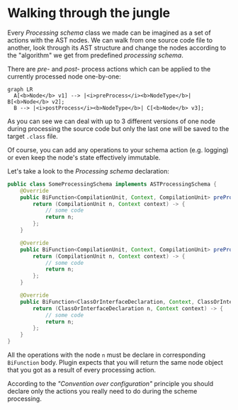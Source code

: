 # Walking through the jungle

Every *Processing schema* class we made can be imagined as a set of actions with the AST nodes. We can walk from one source code file to another, look through its AST structure and change the nodes according to the "algorithm" we get from predefined *processing schema*.

There are *pre-* and *post-* process actions which can be applied to the currently processed node one-by-one:
``` mermaid
graph LR
  A[<b>Node</b> v1] --> |<i>preProcess</i><b>NodeType</b>| B[<b>Node</b> v2];
  B --> |<i>postProcess</i><b>NodeType</b>| C[<b>Node</b> v3];
```
As you can see we can deal with up to 3 different versions of one node during processing the source code but only the last one will be saved to the target `.class` file.

Of course, you can add any operations to your schema action (e.g. logging) or even keep the node's state effectively immutable.

Let's take a look to the *Processing schema* declaration:

```java linenums="1"
public class SomeProcessingSchema implements ASTProcessingSchema {
	@Override
    public BiFunction<CompilationUnit, Context, CompilationUnit> preProcessCompilationUnit() {
        return (CompilationUnit n, Context context) -> {
            // some code
            return n;
        };
    }

    @Override
    public BiFunction<CompilationUnit, Context, CompilationUnit> preProcessClassOrInterfaceDeclaration() {
        return (CompilationUnit n, Context context) -> {
            // some code
            return n;
        };
    }

    @Override
    public BiFunction<ClassOrInterfaceDeclaration, Context, ClassOrInterfaceDeclaration> preProcessClassOrInterfaceDeclaration() {
        return (ClassOrInterfaceDeclaration n, Context context) -> {
            // some code
            return n;
        };
    }
}
```

All the operations with the node `n` must be declare in corresponding `BiFunction` body. Plugin expects that you will return the same node object that you got as a result of every processing action.

According to the *"Convention over configuration"* principle you should declare only the actions you really need to do during the scheme processing. 